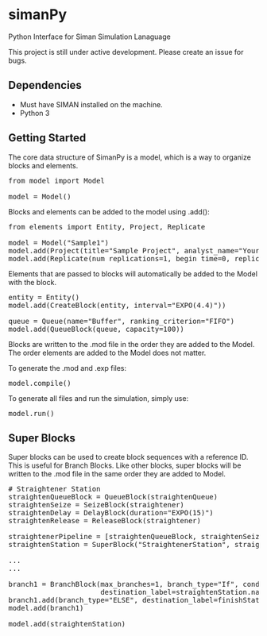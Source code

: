 # simanPy
Python Interface for Siman Simulation Lanaguage

This project is still under active development. Please create an issue for bugs.

## Dependencies
* Must have SIMAN installed on the machine.
* Python 3

## Getting Started

The core data structure of SimanPy is a model, which is a way to organize blocks and elements.
<pre>
from model import Model

model = Model()
</pre>

Blocks and elements can be added to the model using .add():
<pre>
from elements import Entity, Project, Replicate

model = Model("Sample1")
model.add(Project(title="Sample Project", analyst_name="Your Name"))
model.add(Replicate(num_replications=1, begin_time=0, replication_len=480))
</pre>

Elements that are passed to blocks will automatically be added to the Model with the block.
<pre>
entity = Entity()
model.add(CreateBlock(entity, interval="EXPO(4.4)"))

queue = Queue(name="Buffer", ranking_criterion="FIFO")
model.add(QueueBlock(queue, capacity=100))
</pre>

Blocks are written to the .mod file in the order they are added to the Model.
The order elements are added to the Model does not matter.

To generate the .mod and .exp files:
<pre>
model.compile()
</pre>

To generate all files and run the simulation, simply use:
<pre>
model.run()
</pre>

## Super Blocks

Super blocks can be used to create block sequences with a reference ID. This is useful for Branch Blocks.
Like other blocks, super blocks will be written to the .mod file in the same order they are added to Model.
<pre>
# Straightener Station
straightenQueueBlock = QueueBlock(straightenQueue)
straightenSeize = SeizeBlock(straightener)
straightenDelay = DelayBlock(duration="EXPO(15)")
straightenRelease = ReleaseBlock(straightener)

straightenerPipeline = [straightenQueueBlock, straightenSeize, straightenDelay, straightenRelease]
straightenStation = SuperBlock("StraightenerStation", straightenerPipeline)

...
...

branch1 = BranchBlock(max_branches=1, branch_type="If", condition="Entity.Type==Part1",
                      destination_label=straightenStation.name)
branch1.add(branch_type="ELSE", destination_label=finishStation.name)
model.add(branch1)

model.add(straightenStation)
</pre>


